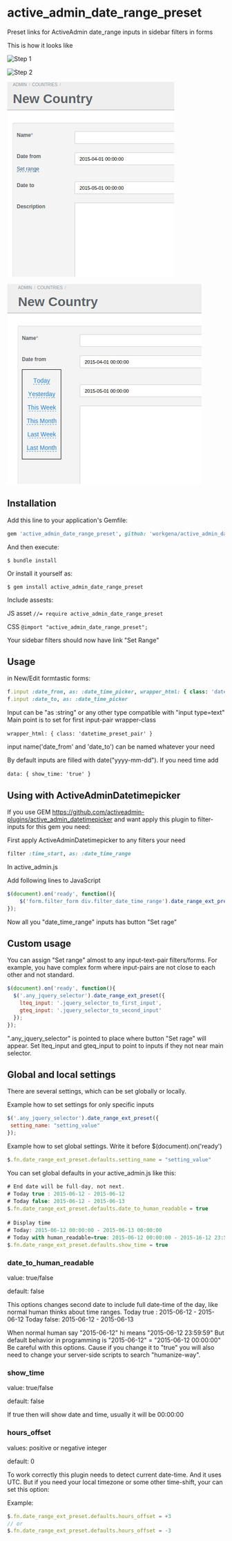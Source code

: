 # active_admin_date_range_preset

Preset links for ActiveAdmin date_range inputs in sidebar filters in forms

This is how it looks like

![Step 1](/screen/step_1.jpg)

![Step 2](/screen/step_2.jpg)

![Form 1](/screen/step_2_1.png)

![Form 2](/screen/step_2_2.png)

## Installation

Add this line to your application's Gemfile:

```ruby
gem 'active_admin_date_range_preset', github: 'workgena/active_admin_date_range_preset'
```

And then execute:

    $ bundle install

Or install it yourself as:

    $ gem install active_admin_date_range_preset

Include assests:

 JS asset
 ```//= require active_admin_date_range_preset```

 CSS
 ```@import "active_admin_date_range_preset";```

Your sidebar filters should now have link "Set Range"

## Usage

in New/Edit formtastic forms:

```ruby
f.input :date_from, as: :date_time_picker, wrapper_html: { class: 'datetime_preset_pair', data: { show_time: 'true' } }
f.input :date_to, as: :date_time_picker
```

Input can be "as :string" or any other type compatible with "input type=text"
Main point is to set for first input-pair wrapper-class

```wrapper_html: { class: 'datetime_preset_pair' }```

input name('date_from' and 'date_to') can be named whatever your need

By default inputs are filled with date("yyyy-mm-dd"). If you need time add

```data: { show_time: 'true' }```


## Using with ActiveAdminDatetimepicker

If you use GEM https://github.com/activeadmin-plugins/active_admin_datetimepicker
and want apply this plugin to filter-inputs for this gem you need:

First apply ActiveAdminDatetimepicker to any filters your need

```ruby
filter :time_start, as: :date_time_range
```

In active_admin.js

Add following lines to JavaScript

```javascript
$(document).on('ready', function(){
    $('form.filter_form div.filter_date_time_range').date_range_ext_preset();
});
```

Now all you "date_time_range" inputs has button "Set rage"


## Custom usage

You can assign "Set range" almost to any input-text-pair filters/forms.
For example, you have complex form where input-pairs are not close to each other and not standard.

```javascript
$(document).on('ready', function(){
  $('.any_jquery_selector').date_range_ext_preset({
    lteq_input: '.jquery_selector_to_first_input',
    gteq_input: '.jquery_selector_to_second_input'
  });
});
```
".any_jquery_selector" is pointed to place where button "Set rage" will appear.
Set lteq_input and gteq_input to point to inputs if they not near main selector.


## Global and local settings

There are several settings, which can be set globally or locally.

Example how to set settings for only specific inputs

```javascript
$('.any_jquery_selector').date_range_ext_preset({
 setting_name: "setting_value"
});
```
Example how to set global settings. Write it before $(document).on('ready')

```javascript
$.fn.date_range_ext_preset.defaults.setting_name = "setting_value"
```

You can set global defaults in your active_admin.js like this:

```javascript
# End date will be full-day, not next.
# Today true : 2015-06-12 - 2015-06-12
# Today false: 2015-06-12 - 2015-06-13
$.fn.date_range_ext_preset.defaults.date_to_human_readable = true

# Display time
# Today: 2015-06-12 00:00:00 - 2015-06-13 00:00:00
# Today with human_readable=true: 2015-06-12 00:00:00 - 2015-16-12 23:59:59
$.fn.date_range_ext_preset.defaults.show_time = true
```

### date_to_human_readable

value: true/false

default: false

This options changes second date to include full date-time of the day, like normal human thinks about time ranges.
Today true : 2015-06-12 - 2015-06-12
Today false: 2015-06-12 - 2015-06-13

When normal human say "2015-06-12" hi means "2015-06-12 23:59:59"
But default behavior in programming is "2015-06-12" = "2015-06-12 00:00:00"
Be careful with this options. Cause if you change it to "true" you will also need to change your server-side scripts to search "humanize-way".

### show_time

value: true/false

default: false

If true then will show date and time, usually it will be 00:00:00

### hours_offset

values: positive or negative integer

default: 0

To work correctly this plugin needs to detect current date-time. And it uses UTC. But if you need your local timezone or some other time-shift, your can set this option:

Example:
```javascript
$.fn.date_range_ext_preset.defaults.hours_offset = +3
// or
$.fn.date_range_ext_preset.defaults.hours_offset = -3
``` 
